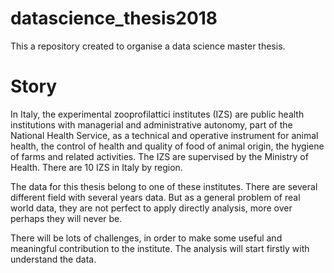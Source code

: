 # datascience_thesis2018
This a repository created to organise a data science master thesis. 

# Story
In Italy, the experimental zooprofilattici institutes (IZS) are public health institutions with managerial and administrative autonomy, part of the National Health Service, as a technical and operative instrument for animal health, the control of health and quality of food of animal origin, the hygiene of farms and related activities. The IZS are supervised by the Ministry of Health. There are 10 IZS in Italy by region.

The data for this thesis belong to one of these institutes. There are several different field with several years data. But as a general problem of real world data, they are not perfect to apply directly analysis, more over perhaps they will never be.

There will be lots of challenges, in order to make some useful and meaningful contribution to the institute. The analysis will start firstly with understand the data. 

